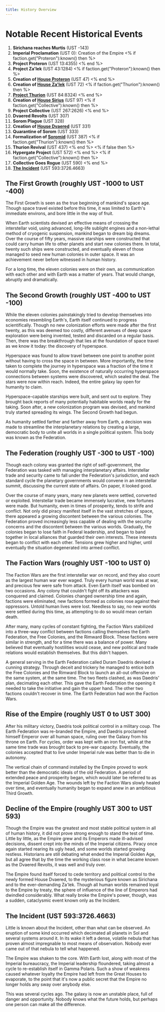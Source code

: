 ```yaml
---
title: History Overview
---
```

# Notable Recent Historical Events

1. **Sirichana reaches Murtis** (UST -143)
1. **Imperial Proclamation** (UST 0): Creation of the Empire
<% if faction.get("Proteron"):known() then %>
1. **Project Proteron** (UST 13:4355)
<% end %>
1. **Project Za'lek** (UST 43:1284)
<% if faction.get("Proteron"):known() then %>
1. **Creation of [House Proteron](lore/factions/proteron)** (UST 47)
<% end %>
1. **Creation of [House Za'lek](lore/factions/zalek)** (UST 72)
<% if faction.get("Thurion"):known() then %>
1. **[Project Thurion](lore/factions/thurion)** (UST 84:8324)
<% end %>
1. **Creation of [House Sirius](lore/factions/sirius)** (UST 97)
<% if faction.get("Collective"):known() then %>
1. **Project Collective** (UST 267:2626)
<% end %>
1. **Dvaered Revolts** (UST 307)
1. **Sorom Plague** (UST 328)
1. **Creation of [House Dvaered](lore/factions/dvaered)** (UST 331)
1. **Quarantine of Sorom** (UST 333)
1. **Formalization of [Soromid](lore/factions/soromid)** (UST 387)
<% if faction.get("Thurion"):known() then %>
1. **Thurion Revival** (UST 437)
<% end %>
<% if false then %>
1. **Hypergate Project** (UST 572)
<% end %>
<% if faction.get("Collective"):known() then %>
1. **Collective Goes Rogue** (UST 590)
<% end %>
1. **[The Incident](lore/history/incident)** (UST 593:3726.4663)

## The First Growth (roughly UST -1000 to UST -400)

The First Growth is seen as the true beginning of mankind's space age.
Though space travel existed before this time, it was limited to Earth's immediate environs, and bore little in the way of fruit.

When Earth scientists devised an effective means of crossing the interstellar void, using advanced, long-life sublight engines and a non-lethal method of cryogenic suspension, mankind began to dream big dreams.
Over the course of fifty years, massive starships were constructed that could carry human life to other planets and start new colonies there.
In total, twenty such ships were constructed, and eventually eleven of those managed to seed new human colonies in outer space.
It was an achievement never before witnessed in human history.

For a long time, the eleven colonies were on their own, as communication with each other and with Earth was a matter of years.
That would change, abruptly and dramatically.

## The Second Growth (roughly UST -400 to UST -100)

While the eleven colonies painstakingly tried to develop themselves into economies resembling Earth's, Earth itself continued to progress scientifically.
Though no new colonization efforts were made after the first twenty, as this was deemed too costly, different avenues of deep space exploration were being invented, tested and discarded on a regular basis.
Then, there was the breakthrough that lies at the foundation of space travel as we know it today: the discovery of hyperspace.

Hyperspace was found to allow travel between one point to another point without having to cross the space in between.
More importantly, the time taken to complete the journey in hyperspace was a fraction of the time it would normally take.
Soon, the existence of naturally occurring hyperspace connections between systems were discovered, which sealed the deal.
The stars were now within reach.
Indeed, the entire galaxy lay open for humanity to claim.

Hyperspace-capable starships were built, and sent out to explore.
They brought back reports of many potentially habitable worlds ready for the taking.
Soon after, a new colonization program was devised, and mankind truly started spreading its wings.
The Second Growth had begun.

As humanity settled farther and farther away from Earth, a decision was made to streamline the interplanetary relations by creating a large, democratic body to unite all worlds in a single political system.
This body was known as the Federation.

## The Federation (roughly UST -300 to UST -100)

Though each colony was granted the right of self-government, the Federation was tasked with managing interplanetary affairs.
Interstellar trade and security came to fall under the Federation's jurisdiction, and each standard cycle the planetary governments would convene in an interstellar summit, discussing the current state of affairs.
On paper, it looked good.

Over the course of many years, many new planets were settled, converted or exploited.
Interstellar trade became immensely lucrative, new fortunes were made.
But humanity, even in times of prosperity, tends to strife and conflict.
Not only did piracy manifest itself in the vast stretches of space, there appeared a growing discontent between the various colonies.
The Federation proved increasingly less capable of dealing with the security concerns and the discontent between the various worlds.
Gradually, the colonies began to lose faith in Federal leadership, and began to band together in local alliances that guarded their own interests.
These interests began to conflict with each other.
Tensions grew higher and higher, until eventually the situation degenerated into armed conflict.

## The Faction Wars (roughly UST -100 to UST 0)

The Faction Wars are the first interstellar war on record, and they also count as the largest human war ever waged.
Truly every human world was at war, and precious few were safe from attack.
Even Earth itself was bombed on two occasions.
Any colony that couldn't fight off its attackers was conquered and claimed.
Colonies changed ownership time and again, factions were eliminated, new factions formed as colonies rose against their oppressors.
Untold human lives were lost.
Needless to say, no new worlds were settled during this time, as attempting to do so would mean certain death.

After many, many cycles of constant fighting, the Faction Wars stabilized into a three-way conflict between factions calling themselves the Earth Federation, the Free Colonies, and the Rimward Block.
These factions were similar in strength, and for a time there was a balance of power.
Many believed that eventually hostilities would cease, and new political and trade relations would establish themselves.
But this didn't happen.

A general serving in the Earth Federation called Duram Daedris devised a cunning strategy.
Through deceit and trickery he managed to entice both the Free Colonies and the Rimward Block to launch an all-out offensive on the same system, at the same time.
The two fleets clashed, as was Daedris' plan, decimating each other.
This gave the Earth Federation the opening it needed to take the initiative and gain the upper hand.
The other two factions couldn't recover in time. The Earth Federation had won the Faction Wars.

## Rise of the Empire (roughly UST 0 to UST 300)

After his military victory, Daedris took political control in a military coup.
The Earth Federation was re-branded the Empire, and Daedris proclaimed himself Emperor over all human space, ruling over the Galaxy from his throne on Earth.
For cycles, order was kept with an iron fist, while at the same time trade was brought back to pre-war capacity.
Eventually, the colonies accepted that to live under Imperial rule was better than to die in autonomy.

The vertical chain of command installed by the Empire proved to work better than the democratic ideals of the old Federation.
A period of extended peace and prosperity began, which would later be referred to as the Imperial Golden Age.
The wounds left by the Faction Wars slowly healed over time, and eventually humanity began to expand anew in an ambitious Third Growth.

## Decline of the Empire (roughly UST 300 to UST 593)

Though the Empire was the greatest and most stable political system in all of human history, it did not prove strong enough to stand the test of time.
Little by little, as the Empire grew and its Emperors made ill-advised decisions, dissent crept into the minds of the Imperial citizens.
Piracy once again started rearing its ugly head, and some worlds started growing restless.
Historians are still debating what ended the Imperial Golden Age, but all agree that by the time the working class rose in what became known as the Dvaered Revolts, it was well and truly over.

The Empire found itself forced to cede territory and political control to the newly formed House Dvaered, to the mysterious figure known as Sirichana and to the ever-demanding Za'lek.
Though all human worlds remained loyal to the Empire by treaty, the sphere of influence of the line of Emperors had dwindled considerably.
What really broke the Empire's power, though, was a sudden, cataclysmic event known only as the Incident.

## The Incident (UST 593:3726.4663)

Little is known about the Incident, other than what can be observed.
An eruption of some kind occurred which decimated all planets in Sol and several systems around it.
In its wake it left a dense, volatile nebula that has proven almost impregnable to most means of observation.
Nobody ever came out of that nebula to tell what happened.

The Empire was shaken to the core.
With Earth lost, along with most of the Imperial bureaucracy, the Imperial leadership floundered, taking almost a cycle to re-establish itself in Gamma Polaris.
Such a show of weakness caused whatever loyalty the Empire had left from the Great Houses to evaporate, to the point that it's now a public secret that the Empire no longer holds any sway over anybody else.

This was several cycles ago.
The galaxy is now an unstable place, full of danger and opportunity. Nobody knows what the future holds, but perhaps one person can make all the difference.
